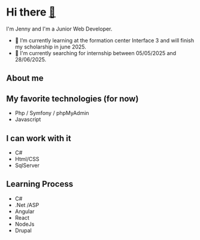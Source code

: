 # Hi there [👋](https://raw.githubusercontent.com/nixin72/nixin72/master/wave.gif)

I'm Jenny and I'm a Junior Web Developer. 
- 🌱 I’m currently learning at the formation center Interface 3 and will finish my scholarship in june 2025.
- 🔭 I'm currently searching for internship between 05/05/2025 and 28/06/2025.

## About me


## My favorite technologies (for now)
- Php / Symfony / phpMyAdmin
- Javascript

## I can work with it
- C#
- Html/CSS
- SqlServer

## Learning Process
- C#
- .Net /ASP
- Angular
- React
- NodeJs
- Drupal
<!--
**Dj3ni/Dj3ni** is a ✨ _special_ ✨ repository because its `README.md` (this file) appears on your GitHub profile.

Here are some ideas to get you started:

- 🔭 I’m currently working on ...
- 🌱 I’m currently learning ...
- 👯 I’m looking to collaborate on ...
- 🤔 I’m looking for help with ...
- 💬 Ask me about ...
- 📫 How to reach me: ...
- 😄 Pronouns: ...
- ⚡ Fun fact: ...
-->
